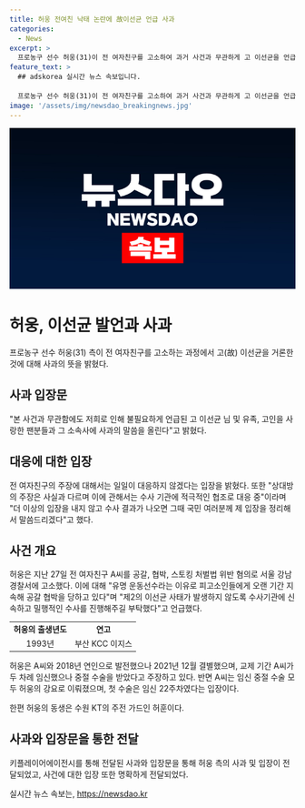 ```yaml
---
title: 허웅 전여친 낙태 논란에 故이선균 언급 사과
categories:
  - News
excerpt: >
  프로농구 선수 허웅(31)이 전 여자친구를 고소하여 과거 사건과 무관하게 고 이선균을 언급한 것에 대해 사과했다. 허웅 측은 이에 대해 사건과 무관하며 상대방의 주장은 사실과 다르다며 수사 기관과 협조 중이라고 밝혔다. 허웅은 A씨와의 관계와 관련해 각종 주장을 하고 있으며, 이에 대해 수사 결과가 나오면 입장을 밝힐 것이라고 전했다. 요약에서는 사건과 무관한 고인의 명예를 훼손하는 부분과 허웅의 관련된 배경 정보를 전달할 필요가 있을 것 같다.
feature_text: >
  ## adskorea 실시간 뉴스 속보입니다.

  프로농구 선수 허웅(31)이 전 여자친구를 고소하여 과거 사건과 무관하게 고 이선균을 언급한 것에 대해 사과했다. 허웅 측은 이에 대해 사건과 무관하며 상대방의 주장은 사실과 다르다며 수사 기관과 협조 중이라고 밝혔다. 허웅은 A씨와의 관계와 관련해 각종 주장을 하고 있으며, 이에 대해 수사 결과가 나오면 입장을 밝힐 것이라고 전했다. 요약에서는 사건과 무관한 고인의 명예를 훼손하는 부분과 허웅의 관련된 배경 정보를 전달할 필요가 있을 것 같다.
image: '/assets/img/newsdao_breakingnews.jpg'
---
```


<p><img src="/assets/img/newsdao_breakingnews.jpg" alt="adskorea 속보" /></p>

<h1>허웅, 이선균 발언과 사과</h1>

<p data-ke-size="size16">프로농구 선수 허웅(31) 측이 전 여자친구를 고소하는 과정에서 고(故) 이선균을 거론한 것에 대해 사과의 뜻을 밝혔다.</p>

<h2>사과 입장문</h2>

<p data-ke-size="size16">"본 사건과 무관함에도 저희로 인해 불필요하게 언급된 고 이선균 님 및 유족, 고인을 사랑한 팬분들과 그 소속사에 사과의 말씀을 올린다"고 밝혔다.</p>

<h2>대응에 대한 입장</h2>

<p data-ke-size="size16">전 여자친구의 주장에 대해서는 일일이 대응하지 않겠다는 입장을 밝혔다. 또한 "상대방의 주장은 사실과 다르며 이에 관해서는 수사 기관에 적극적인 협조로 대응 중"이라며 "더 이상의 입장을 내지 않고 수사 결과가 나오면 그때 국민 여러분께 제 입장을 정리해서 말씀드리겠다"고 했다.</p>

<h2>사건 개요</h2>

<p data-ke-size="size16">허웅은 지난 27일 전 여자친구 A씨를 공갈, 협박, 스토킹 처벌법 위반 혐의로 서울 강남경찰서에 고소했다. 이에 대해 "유명 운동선수라는 이유로 피고소인들에게 오랜 기간 지속해 공갈 협박을 당하고 있다"며 "제2의 이선균 사태가 발생하지 않도록 수사기관에 신속하고 밀행적인 수사를 진행해주길 부탁했다"고 언급했다.</p>

<table>
<tbody>
<tr>
<td style="text-align: center; height: 17px;"><b>허웅의 출생년도</b></td>
<td style="text-align: center; height: 17px;"><b>연고</b></td>
</tr>
<tr>
<td style="text-align: center; height: 17px;">1993년</td>
<td style="text-align: center; height: 17px;">부산 KCC 이지스</td>
</tr>
</tbody>
</table>

<p data-ke-size="size16">허웅은 A씨와 2018년 연인으로 발전했으나 2021년 12월 결별했으며, 교제 기간 A씨가 두 차례 임신했으나 중절 수술을 받았다고 주장하고 있다. 반면 A씨는 임신 중절 수술 모두 허웅의 강요로 이뤄졌으며, 첫 수술은 임신 22주차였다는 입장이다.</p>

<p data-ke-size="size16">한편 허웅의 동생은 수원 KT의 주전 가드인 허훈이다.</p>

<h2>사과와 입장문을 통한 전달</h2>

<p data-ke-size="size16">키플레이어에이전시를 통해 전달된 사과와 입장문을 통해 허웅 측의 사과 및 입장이 전달되었고, 사건에 대한 입장 또한 명확하게 전달되었다.</p>
실시간 뉴스 속보는, <a href="https://newsdao.kr" rel="dofollow">https://newsdao.kr</a>


